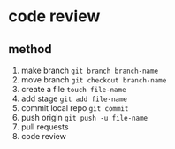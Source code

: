 # code review
## method
1. make branch
`git branch branch-name`
2. move branch
`git checkout branch-name`
3. create a file
`touch file-name`
4. add stage
`git add file-name`
5. commit local repo
`git commit`
6. push origin
`git push -u file-name`
7. pull requests
8. code review

